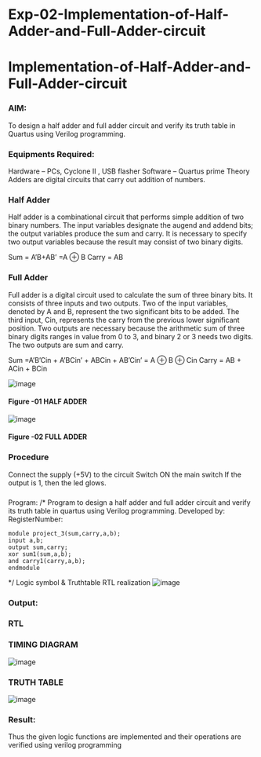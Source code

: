 # Exp-02-Implementation-of-Half-Adder-and-Full-Adder-circuit

# Implementation-of-Half-Adder-and-Full-Adder-circuit
### AIM:
To design a half adder and full adder circuit and verify its truth table in Quartus using Verilog programming.

### Equipments Required:
Hardware – PCs, Cyclone II , USB flasher
Software – Quartus prime
Theory
Adders are digital circuits that carry out addition of numbers.

### Half Adder
Half adder is a combinational circuit that performs simple addition of two binary numbers. The input variables designate the augend and addend bits; the output variables produce the sum and carry. It is necessary to specify two output variables because the result may consist of two binary digits.

Sum = A’B+AB’ =A ⊕ B Carry = AB

### Full Adder
Full adder is a digital circuit used to calculate the sum of three binary bits. It consists of three inputs and two outputs. Two of the input variables, denoted by A and B, represent the two significant bits to be added. The third input, Cin, represents the carry from the previous lower significant position. Two outputs are necessary because the arithmetic sum of three binary digits ranges in value from 0 to 3, and binary 2 or 3 needs two digits. The two outputs are sum and carry.

Sum =A’B’Cin + A’BCin’ + ABCin + AB’Cin’ = A ⊕ B ⊕ Cin Carry = AB + ACin + BCin

 ![image](https://user-images.githubusercontent.com/36288975/163552156-a13e5a56-c638-4110-97d9-8896907c8d25.png)

#### Figure -01 HALF ADDER 


![image](https://user-images.githubusercontent.com/36288975/163552057-b3547877-6d07-45b4-b7e0-bcfebfad9e1d.png)

#### Figure -02 FULL ADDER 

### Procedure

Connect the supply (+5V) to the circuit
Switch ON the main switch
If the output is 1, then the led glows.
### 
Program:
/*
Program to design a half adder and full adder circuit and verify its truth table in quartus using Verilog programming.
Developed by: 
RegisterNumber:
 ```
module project_3(sum,carry,a,b); 
input a,b; 
output sum,carry; 
xor sum1(sum,a,b); 
and carry1(carry,a,b); 
endmodule
 ```
*/
Logic symbol & Truthtable
RTL realization 
![image](https://github.com/Akshaya3563/Exp-02-Implementation-of-Half-Adder-and-Full-Adder-circuit/assets/155092474/b618da8f-97e9-4c04-aab9-6829a37f4e17)


### Output:
### RTL 

### TIMING DIAGRAM
![image](https://github.com/Akshaya3563/Exp-02-Implementation-of-Half-Adder-and-Full-Adder-circuit/assets/155092474/b7a6b478-1d95-48e1-80e7-88b2624b71dd)


### TRUTH TABLE
 ![image](https://github.com/Akshaya3563/Exp-02-Implementation-of-Half-Adder-and-Full-Adder-circuit/assets/155092474/dc0e7683-5585-48ae-8398-b20b0d81d4b2)



### Result:
Thus the given logic functions are implemented and their operations are verified using verilog programming
